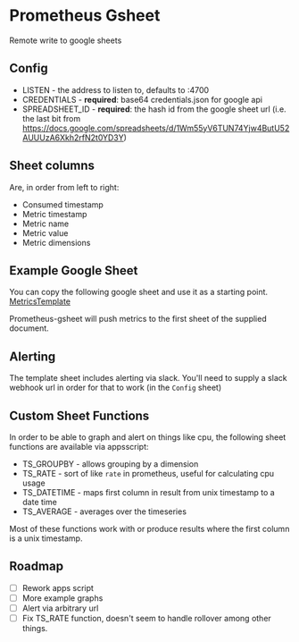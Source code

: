 # Prometheus Gsheet

Remote write to google sheets

## Config

- LISTEN - the address to listen to, defaults to :4700
- CREDENTIALS - **required**: base64 credentials.json for google api
- SPREADSHEET_ID - **required**: the hash id from the google sheet url (i.e. the last bit
  from https://docs.google.com/spreadsheets/d/1Wm55yV6TUN74Yjw4ButU52AUUUzA6Xkh2rfN2t0YD3Y)

## Sheet columns

Are, in order from left to right:

- Consumed timestamp
- Metric timestamp
- Metric name
- Metric value
- Metric dimensions


## Example Google Sheet

You can copy the following google sheet and use it as a starting point.
[MetricsTemplate](https://docs.google.com/spreadsheets/d/1G07scg4xKhn8-PzlRXCxLgvTu729ayTWfZqK0MpDFRk/edit?usp=sharing)

Prometheus-gsheet will push metrics to the first sheet of the supplied document.

## Alerting

The template sheet includes alerting via slack.
You'll need to supply a slack webhook url in order for that to work (in the `Config` sheet)

## Custom Sheet Functions

In order to be able to graph and alert on things like cpu, the following sheet functions are available via appsscript:

- TS_GROUPBY -  allows grouping by a dimension
- TS_RATE - sort of like `rate` in prometheus, useful for calculating cpu usage
- TS_DATETIME - maps first column in result from unix timestamp to a date time
- TS_AVERAGE - averages over the timeseries

Most of these functions work with or produce results where the first column is a unix timestamp.

## Roadmap

- [ ] Rework apps script
- [ ] More example graphs
- [ ] Alert via arbitrary url
- [ ] Fix TS_RATE function, doesn't seem to handle rollover among other things.